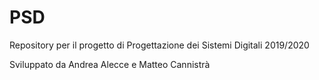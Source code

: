 # PSD
Repository per il progetto di Progettazione dei Sistemi Digitali 2019/2020

Sviluppato da Andrea Alecce e Matteo Cannistrà
